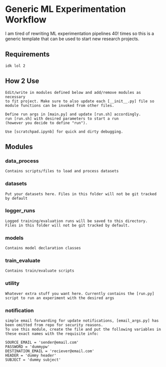 # Generic ML Experimentation Workflow
I am tired of rewriting ML experimentation pipelines 40! times so this is a generic template that can be used to start new research projects. 
## Requirements
	idk lol 2
## How 2 Use
	Edit/write in modules defined below and add/remove modules as necessary 		     
	to fit project. Make sure to also update each [__init__.py] file so 
	module functions can be invoked from other files.
	
	Define run args in [main.py] and update [run.sh] accordingly.
	run [run.sh] with desired parameters to start a run 
	(however you decide to define "run").

	Use [scratchpad.ipynb] for quick and dirty debugging.
## Modules
### data_process 
	Contains scripts/files to load and process datasets 
### datasets
	Put your datasets here. Files in this folder will not be git tracked 
	by default
### logger_runs
	Logged training/evaluation runs will be saved to this directory. 
	Files in this folder will not be git tracked by default.
### models
	Contains model declaration classes
###  train_evaluate
	Contains train/evaluate scripts
### utility
	Whatever extra stuff you want here. Currently contains the [run.py]
	script to run an experiment with the desired args
### notification
	simple email forwarding for update notifications, [email_args.py] has been omitted from repo for security reasons.
	To use this module, create the file and put the following variables in these exact names with the requisite info:
	
	SOURCE_EMAIL = 'sender@email.com'
	PASSWORD = 'dummypw'
	DESTINATION_EMAIL = 'reciever@email.com'
	HEADER = 'dummy header'
	SUBJECT = 'dummy subject'
	
